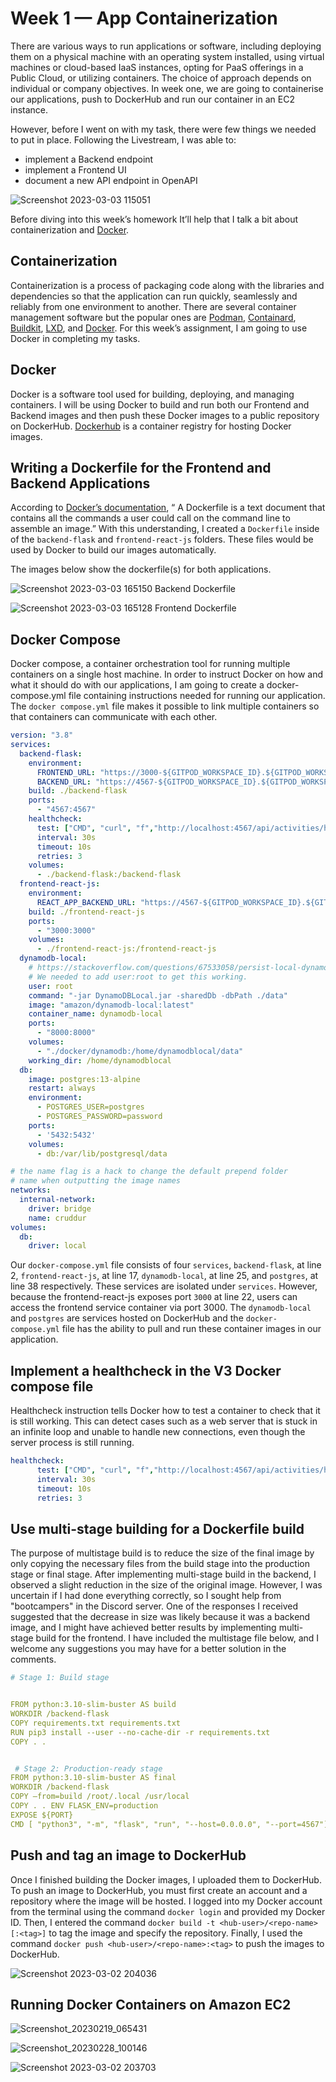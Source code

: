 # Week 1 — App Containerization

There are various ways to run applications or software, including deploying them on a physical machine with an operating system installed, using virtual machines or cloud-based IaaS instances, opting for PaaS offerings in a Public Cloud, or utilizing containers. The choice of approach depends on individual or company objectives. In week one, we are going to containerise our applications, push to DockerHub and run our container in an EC2 instance.  

However, before I went on with my task, there were few things we needed to put in place. Following the Livestream, I was able to:
 - implement a Backend endpoint
- implement a Frontend UI
- document a new API endpoint in OpenAPI


![Screenshot 2023-03-03 115051](https://user-images.githubusercontent.com/47522955/222762466-4310f18e-3d70-451e-8705-78af04d15dab.png)


Before diving into this week’s homework It’ll help that I talk a bit about containerization and [Docker](https://www.docker.com).

## Containerization
Containerization is a process of packaging code along with the libraries and dependencies so that the application can run quickly, seamlessly and reliably from one environment to another. There are several container management software but the popular ones are [Podman](https://podman.io/), [Containard](https://containerd.io/), [Buildkit](https://docs.docker.com/build/), [LXD](https://linuxcontainers.org/lxd/introduction/), and [Docker](https://www.docker.com).  For this week’s assignment, I am going to use Docker in completing my tasks.

## Docker
Docker is a software tool used for building, deploying, and managing containers. I will be using Docker to build and run both our Frontend and Backend images and then push these Docker images to a public repository on DockerHub. [Dockerhub](https://hub.docker.com/) is a container registry for hosting Docker images. 



## Writing a Dockerfile for the Frontend and Backend Applications

According to [Docker’s documentation](https://docs.docker.com/engine/reference/builder/), “ A Dockerfile is a text document that contains all the commands a user could call on the command line to assemble an image.” With this understanding, I created a `Dockerfile` inside of the `backend-flask` and `frontend-react-js` folders. These files would be used by Docker to build our images automatically.

The images below show the dockerfile(s) for both applications.



![Screenshot 2023-03-03 165150](https://user-images.githubusercontent.com/47522955/222765838-5de6dcd8-8ad9-477a-816f-13b14a347dbc.png)
Backend Dockerfile



![Screenshot 2023-03-03 165128](https://user-images.githubusercontent.com/47522955/222765748-a50650aa-707b-48b2-9c43-d3a17ddc070b.png)
Frontend Dockerfile

## Docker Compose
Docker compose, a container orchestration tool for running multiple containers on a single host machine. In order to instruct Docker on how and what it should do with our applications, I am going to create a docker-compose.yml file containing instructions needed for running our application. The `docker compose.yml` file makes it possible to link multiple containers so that containers can communicate with each other.

```yaml
version: "3.8"
services:
  backend-flask:
    environment:
      FRONTEND_URL: "https://3000-${GITPOD_WORKSPACE_ID}.${GITPOD_WORKSPACE_CLUSTER_HOST}"
      BACKEND_URL: "https://4567-${GITPOD_WORKSPACE_ID}.${GITPOD_WORKSPACE_CLUSTER_HOST}"
    build: ./backend-flask
    ports:
      - "4567:4567"
    healthcheck:
      test: ["CMD", "curl", "f","http://localhost:4567/api/activities/home"]
      interval: 30s
      timeout: 10s
      retries: 3
    volumes:
      - ./backend-flask:/backend-flask
  frontend-react-js:
    environment:
      REACT_APP_BACKEND_URL: "https://4567-${GITPOD_WORKSPACE_ID}.${GITPOD_WORKSPACE_CLUSTER_HOST}"
    build: ./frontend-react-js
    ports:
      - "3000:3000"
    volumes:
      - ./frontend-react-js:/frontend-react-js
  dynamodb-local:
    # https://stackoverflow.com/questions/67533058/persist-local-dynamodb-data-in-volumes-lack-permission-unable-to-open-databa
    # We needed to add user:root to get this working.
    user: root
    command: "-jar DynamoDBLocal.jar -sharedDb -dbPath ./data"
    image: "amazon/dynamodb-local:latest"
    container_name: dynamodb-local
    ports:
      - "8000:8000"
    volumes:
      - "./docker/dynamodb:/home/dynamodblocal/data"
    working_dir: /home/dynamodblocal    
  db:
    image: postgres:13-alpine
    restart: always
    environment:
      - POSTGRES_USER=postgres
      - POSTGRES_PASSWORD=password
    ports:
      - '5432:5432'
    volumes: 
      - db:/var/lib/postgresql/data

# the name flag is a hack to change the default prepend folder
# name when outputting the image names
networks: 
  internal-network:
    driver: bridge
    name: cruddur
volumes:
  db:
    driver: local
```
Our `docker-compose.yml` file consists of four `services`, `backend-flask`, at line 2, `frontend-react-js`, at line 17, `dynamodb-local`, at line 25, and `postgres`, at line 38 respectively. These services are isolated under `services`. However, because the frontend-react-js exposes port `3000` at line 22, users can access the frontend service container via port 3000. The `dynamodb-local` and `postgres` are services hosted on DockerHub and the `docker-compose.yml` file has the ability to pull and run these container images in our application.

## Implement a healthcheck in the V3 Docker compose file
Healthcheck instruction tells Docker how to test a container to check that it is still working. This can detect cases such as a web server that is stuck in an infinite loop and unable to handle new connections, even though the server process is still running.

```yaml
healthcheck:
      test: ["CMD", "curl", "f","http://localhost:4567/api/activities/home"]
      interval: 30s
      timeout: 10s
      retries: 3
 ```
 
 ## Use multi-stage building for a Dockerfile build
The purpose of multistage build is to reduce the size of the final image by only copying the necessary files from the build stage into the production stage or final stage. After implementing multi-stage build in the backend, I observed a slight reduction in the size of the original image. However, I was uncertain if I had done everything correctly, so I sought help from "bootcampers" in the Discord server. One of the responses I received suggested that the decrease in size was likely because it was a backend image, and I might have achieved better results by implementing multi-stage build for the frontend. I have included the multistage file below, and I welcome any suggestions you may have for a better solution in the comments.

```yaml
# Stage 1: Build stage 


FROM python:3.10-slim-buster AS build 
WORKDIR /backend-flask 
COPY requirements.txt requirements.txt 
RUN pip3 install --user --no-cache-dir -r requirements.txt 
COPY . .


 # Stage 2: Production-ready stage 
FROM python:3.10-slim-buster AS final
WORKDIR /backend-flask 
COPY –from=build /root/.local /usr/local 
COPY . . ENV FLASK_ENV=production 
EXPOSE ${PORT} 
CMD [ "python3", "-m", "flask", "run", "--host=0.0.0.0", "--port=4567"]
```

## Push and tag an image to DockerHub
Once I finished building the Docker images, I uploaded them to DockerHub. To push an image to DockerHub, you must first create an account and a repository where the image will be hosted. I logged into my Docker account from the terminal using the command `docker login` and provided my Docker ID. Then, I entered the command `docker build -t <hub-user>/<repo-name>[:<tag>]` to tag the image and specify the repository. Finally, I used the command `docker push <hub-user>/<repo-name>:<tag>` to push the images to DockerHub.


![Screenshot 2023-03-02 204036](https://user-images.githubusercontent.com/47522955/222779568-658aec8a-cc88-4d68-83a7-a9e44c4408e0.png)

## Running Docker Containers on Amazon EC2







![Screenshot_20230219_065431](https://user-images.githubusercontent.com/47522955/222780740-ec76cb51-84d4-4f0b-93c6-1a17f8de5739.png)




![Screenshot_20230228_100146](https://user-images.githubusercontent.com/47522955/222780602-cc115283-17b3-42eb-b9b6-739c8633c19e.png)



![Screenshot 2023-03-02 203703](https://user-images.githubusercontent.com/47522955/222780887-6e9cf3c5-3bca-416d-bf0f-a880a5c1d0cc.png)
